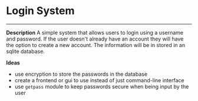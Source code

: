 # Login System
___

**Description**
A simple system that allows users to login using a username and password.
If the user doesn't already have an account they will have the option to create a new account.
The information will be in stored in an sqlite database. 

**Ideas**
- use encryption to store the passwords in the database 
- create a frontend or gui to use instead of just command-line interface
- use `getpass` module to keep passwords secure when being input by the user
